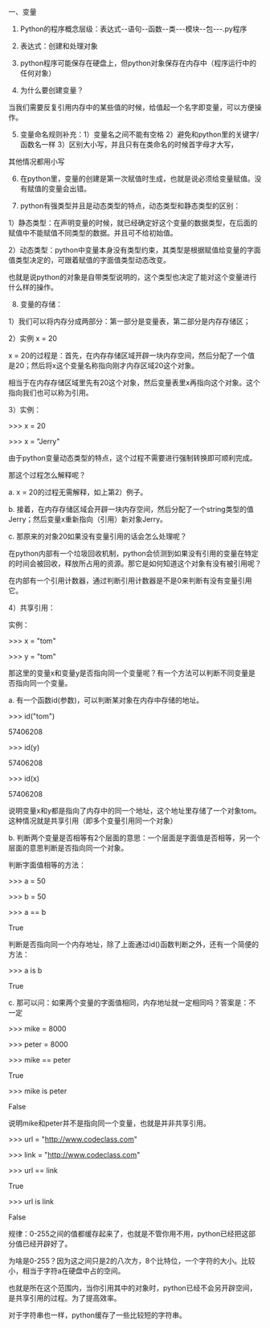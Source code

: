 一、变量

1. Python的程序概念层级：表达式--语句--函数--类---模块--包---.py程序

2. 表达式：创建和处理对象

3. python程序可能保存在硬盘上，但python对象保存在内存中（程序运行中的任何对象）

4. 为什么要创建变量？

当我们需要反复引用内存中的某些值的时候，给值起一个名字即变量，可以方便操作。

5. 变量命名规则补充：1）变量名之间不能有空格 2）避免和python里的关键字/函数名一样 3）区别大小写，并且只有在类命名的时候首字母才大写，

其他情况都用小写

6. 在python里，变量的创建是第一次赋值时生成，也就是说必须给变量赋值。没有赋值的变量会出错。

7. python有强类型并且是动态类型的特点，动态类型和静态类型的区别：

1）静态类型：在声明变量的时候，就已经确定好这个变量的数据类型，在后面的赋值中不能赋值不同类型的数据。并且可不给初始值。

2）动态类型：python中变量本身没有类型约束，其类型是根据赋值给变量的字面值类型决定的，可跟着赋值的字面值类型动态改变。

也就是说python的对象是自带类型说明的，这个类型也决定了能对这个变量进行什么样的操作。

8. 变量的存储：



1）我们可以将内存分成两部分：第一部分是变量表，第二部分是内存存储区；

2）实例 x = 20

x = 20的过程是：首先，在内存存储区域开辟一块内存空间，然后分配了一个值是20；然后将x这个变量名称指向刚才内存区域20这个对象。

相当于在内存存储区域里先有20这个对象，然后变量表里x再指向这个对象。这个指向我们也可以称为引用。



3）实例：

&gt;&gt;&gt; x = 20

&gt;&gt;&gt; x = "Jerry"

由于python变量动态类型的特点，这个过程不需要进行强制转换即可顺利完成。

那这个过程怎么解释呢？

a. x = 20的过程无需解释，如上第2）例子。

b. 接着，在内存存储区域会开辟一块内存空间，然后分配了一个string类型的值Jerry；然后变量x重新指向（引用）新对象Jerry。

c. 那原来的对象20如果没有变量引用的话会怎么处理呢？

在python内部有一个垃圾回收机制，python会侦测到如果没有引用的变量在特定的时间会被回收，释放所占用的资源。那它是如何知道这个对象有没有被引用呢？

在内部有一个引用计数器，通过判断引用计数器是不是0来判断有没有变量引用它。



4）共享引用：

实例：

&gt;&gt;&gt; x = "tom"

&gt;&gt;&gt; y = "tom"

那这里的变量x和变量y是否指向同一个变量呢？有一个方法可以判断不同变量是否指向同一个变量。

a. 有一个函数id\(参数\)，可以判断某对象在内存中存储的地址。

&gt;&gt;&gt; id\("tom"\)

57406208

&gt;&gt;&gt; id\(y\)

57406208

&gt;&gt;&gt; id\(x\)

57406208

说明变量x和y都是指向了内存中的同一个地址，这个地址里存储了一个对象tom。这种情况就是共享引用（即多个变量引用同一个对象）

b. 判断两个变量是否相等有2个层面的意思：一个层面是字面值是否相等，另一个层面的意思判断是否指向同一个对象。

判断字面值相等的方法：

&gt;&gt;&gt; a = 50

&gt;&gt;&gt; b = 50

&gt;&gt;&gt; a == b

True

判断是否指向同一个内存地址，除了上面通过id\(\)函数判断之外，还有一个简便的方法：

&gt;&gt;&gt; a is b

True

c. 那可以问：如果两个变量的字面值相同，内存地址就一定相同吗？答案是：不一定

&gt;&gt;&gt; mike = 8000

&gt;&gt;&gt; peter = 8000

&gt;&gt;&gt; mike == peter

True

&gt;&gt;&gt; mike is peter

False

说明mike和peter并不是指向同一个变量，也就是并非共享引用。

&gt;&gt;&gt; url = "http://www.codeclass.com"

&gt;&gt;&gt; link = "http://www.codeclass.com"

&gt;&gt;&gt; url == link

True

&gt;&gt;&gt; url is link

False

规律：0-255之间的值都缓存起来了，也就是不管你用不用，python已经把这部分值已经开辟好了。

为啥是0-255？因为这之间只是2的八次方，8个比特位，一个字符的大小。比较小，相当于字符a在硬盘中占的空间。

也就是所在这个范围内，当你引用其中的对象时，python已经不会另开辟空间，是共享引用的过程。为了提高效率。

对于字符串也一样，python缓存了一些比较短的字符串。

